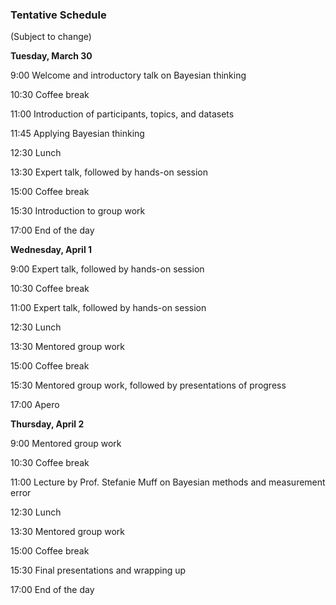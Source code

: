 <h3>Tentative Schedule</h3>
<p>(Subject to change)</p>



**Tuesday, March 30**

9:00     Welcome and introductory talk on Bayesian thinking

10:30    Coffee break

11:00    Introduction of participants, topics, and datasets

11:45    Applying Bayesian thinking

12:30    Lunch

13:30    Expert talk, followed by hands-on session 

15:00    Coffee break

15:30    Introduction to group work

17:00    End of the day

**Wednesday, April 1**

9:00    Expert talk, followed by hands-on session 

10:30    Coffee break

11:00    Expert talk, followed by hands-on session 

12:30    Lunch

13:30    Mentored group work

15:00    Coffee break

15:30    Mentored group work, followed by presentations of progress

17:00    Apero

**Thursday, April 2**

9:00     Mentored group work

10:30    Coffee break

11:00    Lecture by Prof. Stefanie Muff on Bayesian methods and measurement error

12:30    Lunch

13:30    Mentored group work

15:00    Coffee break

15:30    Final presentations and wrapping up

17:00    End of the day

